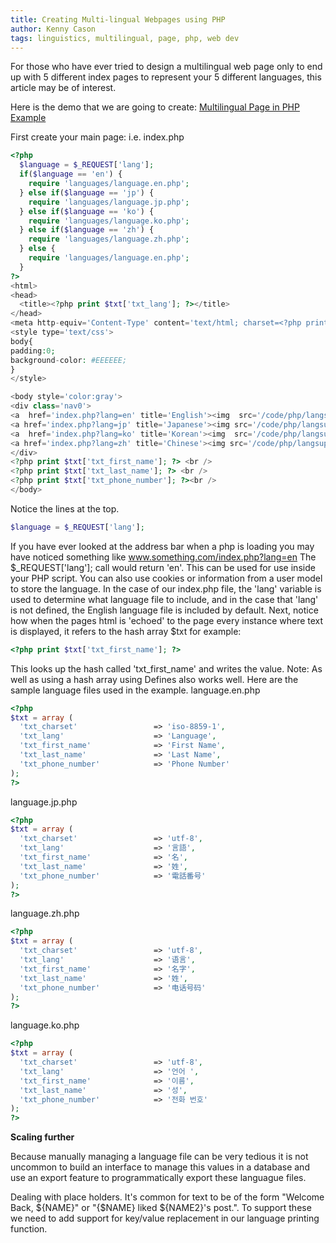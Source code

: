 ```yaml
---
title: Creating Multi-lingual Webpages using PHP
author: Kenny Cason
tags: linguistics, multilingual, page, php, web dev
---
```


For those who have ever tried to design a multilingual web page only to end up with 5 different index pages to represent your 5 different languages, this article may be of interest.

Here is the demo that we are going to create:
<a href="/code/php/langsupport/index.php" target="_blank">Multilingual Page in PHP Example</a>

First create your main page: i.e. index.php


```php
<?php
  $language = $_REQUEST['lang'];
  if($language == 'en') {
    require 'languages/language.en.php';  
  } else if($language == 'jp') {
    require 'languages/language.jp.php';
  } else if($language == 'ko') {
    require 'languages/language.ko.php';
  } else if($language == 'zh') {
    require 'languages/language.zh.php';
  } else {
    require 'languages/language.en.php';  
  }
?>	 
<html>
<head>
  <title><?php print $txt['txt_lang']; ?></title>
</head>
<meta http-equiv='Content-Type' content='text/html; charset=<?php print $txt['txt_charset']; ?>'>
<style type='text/css'>
body{
padding:0;
background-color: #EEEEEE;
}
</style>

<body style='color:gray'>
<div class='nav0'>
<a  href='index.php?lang=en' title='English'><img  src='/code/php/langsupport/languages/flag_english.gif' alt='English'\></a>
<a href='index.php?lang=jp' title='Japanese'><img src='/code/php/langsupport/languages/flag_japan.gif' alt='Japanese'\></a></li>
<a  href='index.php?lang=ko' title='Korean'><img  src='/code/php/langsupport/languages/flag_korean.gif' alt='Korean'\></a>
<a href='index.php?lang=zh' title='Chinese'><img src='/code/php/langsupport/languages/flag_chinese.gif' alt='Chinese'\></a></li>
</div>  
<?php print $txt['txt_first_name']; ?> <br />
<?php print $txt['txt_last_name']; ?> <br />
<?php print $txt['txt_phone_number']; ?><br />
</body>


```

Notice the lines at the top.

```php
$language = $_REQUEST['lang'];
```

If you have ever looked at the address bar when a php is loading you may have noticed something like www.something.com/index.php?lang=en
The $_REQUEST['lang']; call would return 'en'. This can be used for use inside your PHP script. You can also use cookies or information from a user model to store the language. In the case of our index.php file, the 'lang' variable is used to determine what language file to include, and in the case that 'lang' is not defined, the English language file is included by default.
Next, notice how when the pages html is 'echoed' to the page every instance where text is displayed, it refers to the hash array $txt
for example:

```php
<?php print $txt['txt_first_name']; ?>
```

This looks up the hash called 'txt_first_name' and writes the value.  Note: As well as using a hash array using Defines also works well.
Here are the sample language files used in the example.
language.en.php

```php
<?php
$txt = array (
  'txt_charset'                 => 'iso-8859-1',
  'txt_lang'                    => 'Language',
  'txt_first_name'              => 'First Name',
  'txt_last_name'               => 'Last Name',
  'txt_phone_number'            => 'Phone Number'
);
?>
```

language.jp.php

```php
<?php
$txt = array (
  'txt_charset'                 => 'utf-8',
  'txt_lang'                    => '言語',
  'txt_first_name'              => '名',
  'txt_last_name'               => '姓',
  'txt_phone_number'            => '電話番号'
);
?>
```

language.zh.php

```php
<?php
$txt = array (
  'txt_charset'                 => 'utf-8',
  'txt_lang'                    => '语言',
  'txt_first_name'              => '名字',
  'txt_last_name'               => '姓',
  'txt_phone_number'            => '电话号码'
);
?>
```

language.ko.php

```php
<?php
$txt = array (
  'txt_charset'                 => 'utf-8',
  'txt_lang'                    => '언어 ',
  'txt_first_name'              => '이름',
  'txt_last_name'               => '성',
  'txt_phone_number'            => '전화 번호'
);
?>
```

<b>Scaling further</b><br/>

Because manually managing a language file can be very tedious it is not uncommon to build an interface to manage this values in a database and use an export feature to programmatically export these languague files.

Dealing with place holders. It's common for text to be of the form "Welcome Back, ${NAME}" or "{$NAME} liked ${NAME2}'s post.". To support these we need to add support for key/value replacement in our language printing function.  
